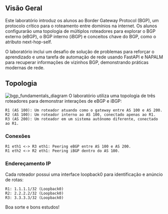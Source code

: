 ## Visão Geral
Este laboratório introduz os alunos ao Border Gateway Protocol (BGP), um protocolo crítico para o roteamento entre domínios na internet. Os alunos configurarão uma topologia de múltiplos roteadores para explorar o BGP externo (eBGP), o BGP interno (iBGP) e conceitos chave do BGP, como o atributo next-hop-self.

O laboratório inclui um desafio de solução de problemas para reforçar o aprendizado e uma tarefa de automação de rede usando FastAPI e NAPALM para recuperar informações de vizinhos BGP, demonstrando práticas modernas de rede.

## Topologia
![bgp_fundamentals_diagram](https://ubjpcyfllztpftxqaldu.supabase.co/storage/v1/object/sign/img/labs/lab/topologia/bgp_fundamentals_diagram.webp?token=eyJhbGciOiJIUzI1NiIsInR5cCI6IkpXVCJ9.eyJ1cmwiOiJpbWcvbGFicy9sYWIvdG9wb2xvZ2lhL2JncF9mdW5kYW1lbnRhbHNfZGlhZ3JhbS53ZWJwIiwiaWF0IjoxNzQ1Njg1OTM4LCJleHAiOjIwNjEwNDU5Mzh9.S01AScP8vfMuugAsHMMnEXqiXLBq_zbPlJnnwtCwLIo)
O laboratório utiliza uma topologia de três roteadores para demonstrar interações de eBGP e iBGP:

    R1 (AS 100): Um roteador atuando como o gateway entre AS 100 e AS 200.
    R2 (AS 100): Um roteador interno ao AS 100, conectado apenas ao R1.
    R3 (AS 200): Um roteador em um sistema autônomo diferente, conectado ao R1.

### Conexões
    R1 eth1 <-> R3 eth1: Peering eBGP entre AS 100 e AS 200.
    R1 eth2 <-> R2 eth1: Peering iBGP dentro do AS 100.

### Endereçamento IP
Cada roteador possui uma interface loopback0 para identificação e anúncio de rotas:

    R1: 1.1.1.1/32 (Loopback0)
    R2: 2.2.2.2/32 (Loopback0)
    R3: 3.3.3.3/32 (Loopback0)

Boa sorte e bons estudos!